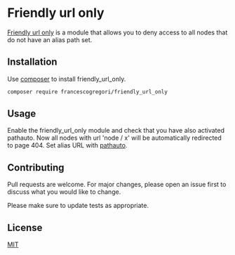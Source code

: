 # Friendly url only

[Friendly url only](https://packagist.org/packages/francescogregori/friendly_url_only) is a module that allows you to deny access to all nodes that do not have an alias path set.

## Installation

Use [composer](https://getcomposer.org/) to install friendly_url_only.

```bash
composer require francescogregori/friendly_url_only
```

## Usage

Enable the friendly_url_only module and check that you have also activated pathauto.
Now all nodes with url 'node / x' will be automatically redirected to page 404.
Set alias URL with [pathauto](https://www.drupal.org/project/pathauto).

## Contributing
Pull requests are welcome. For major changes, please open an issue first to discuss what you would like to change.

Please make sure to update tests as appropriate.

## License
[MIT](https://choosealicense.com/licenses/mit/)
